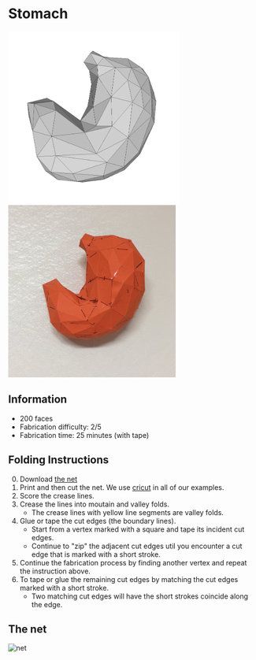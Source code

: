 # Stomach

<img src="./Stomach.png" height="350" alt="model"> <img src="./Stomach-paper-model.JPG" height="350" alt="paper craft">

## Information

* 200 faces
* Fabrication difficulty: 2/5
* Fabrication time: 25 minutes (with tape)

## Folding Instructions

0. Download [the net](./Stomach-200_cut.svg)
1. Print and then cut the net. We use [cricut](https://home.cricut.com/) in all of our examples.
2. Score the crease lines. 
3. Crease the lines into moutain and valley folds. 
   * The crease lines with yellow line segments are valley folds.
4. Glue or tape the cut edges (the boundary lines). 
   * Start from a vertex marked with a square and tape its incident cut edges. 
   * Continue to "zip" the adjacent cut edges util you encounter a cut edge that is marked with a short stroke. 
5. Continue the fabrication process by finding another vertex and repeat the instruction above.
6. To tape or glue the remaining cut edges by matching the cut edges marked with a short stroke. 
   * Two matching cut edges will have the short strokes coincide along the edge. 

## The net

<img src="https://cdn.rawgit.com/jmlien/polynet/9bef4ba/nets/stomach/Stomach-200_cut.svg" width="800" alt="net">
